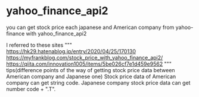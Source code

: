 # yahoo_finance_api2
you can get stock price each japanese and American company from yahoo-finance with yahoo_finance_api2

I referred to these sites
"""
https://hk29.hatenablog.jp/entry/2020/04/25/170130
https://myfrankblog.com/stock_price_with_yahoo_finance_api2/
https://qiita.com/innovation1005/items/5be026cf7e1d459e9562
"""
tips(difference points of the way of getting stock price data between American company and Japanese one)
Stock price data of American company can get string code.
Japanese company stock price data can get number code + ".T".

